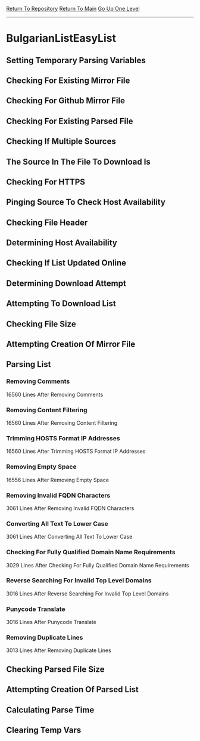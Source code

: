 [Return To Repository](https://github.com/bast69/piholeparser/)
[Return To Main](https://github.com/bast69/piholeparser/blob/master/RecentRunLogs/Mainlog.md)
[Go Up One Level](https://github.com/bast69/piholeparser/blob/master/RecentRunLogs/TopLevelScripts/30-Processing-External-Blacklists.md)
____________________________________
# BulgarianListEasyList
## Setting Temporary Parsing Variables
## Checking For Existing Mirror File
## Checking For Github Mirror File
## Checking For Existing Parsed File
## Checking If Multiple Sources
## The Source In The File To Download Is
## Checking For HTTPS
## Pinging Source To Check Host Availability
## Checking File Header
## Determining Host Availability
## Checking If List Updated Online
## Determining Download Attempt
## Attempting To Download List
## Checking File Size
## Attempting Creation Of Mirror File
## Parsing List
### Removing Comments
16560 Lines After Removing Comments
### Removing Content Filtering
16560 Lines After Removing Content Filtering
### Trimming HOSTS Format IP Addresses
16560 Lines After Trimming HOSTS Format IP Addresses
### Removing Empty Space
16556 Lines After Removing Empty Space
### Removing Invalid FQDN Characters
3061 Lines After Removing Invalid FQDN Characters
### Converting All Text To Lower Case
3061 Lines After Converting All Text To Lower Case
### Checking For Fully Qualified Domain Name Requirements
3029 Lines After Checking For Fully Qualified Domain Name Requirements
### Reverse Searching For Invalid Top Level Domains
3016 Lines After Reverse Searching For Invalid Top Level Domains
### Punycode Translate
3016 Lines After Punycode Translate
### Removing Duplicate Lines
3013 Lines After Removing Duplicate Lines
## Checking Parsed File Size
## Attempting Creation Of Parsed List
## Calculating Parse Time
## Clearing Temp Vars
